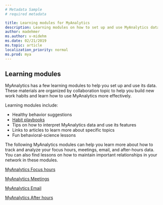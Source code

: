 ```yaml
---
# Metadata Sample
# required metadata

title: Learning modules for MyAnalytics
description: Learning modules on how to set up and use MyAnalytics data, including focus hours, meetings, email, and after hours data
author: madehmer
ms.author: v-midehm
ms.date: 02/21/2019
ms.topic: article
localization_priority: normal 
ms.prod: mya
---
```


## Learning modules

MyAnalytics has a few learning modules to help you set up and use its data. These materials are organized by collaboration topic to help you build new work habits and learn how to use MyAnalytics more effectively. 

Learning modules include:

* Healthy behavior suggestions
* [Habit playbooks](Adopt-Habit-playbooks.md)
* Tips on how to interpret MyAnalytics data and use its features
* Links to articles to learn more about specific topics
* Fun behavioral-science lessons

The following MyAnalytics modules can help you learn more about how to track and analyze your focus hours, meetings, email, and after-hours data. You can also find lessons on how to maintain important relationships in your network in these modules.

[MyAnalytics Focus hours](MyAnalytics-focus-hours-september-2018.pdf)

[MyAnalytics Meetings](MyAnalytics-meetings-september-2018.pdf)

[MyAnalytics Email](MyAnalytics-email-september-2018.pdf)

[MyAnalytics After hours](MyAnalytics-after-hours-september-2018.pdf)
